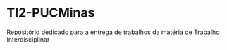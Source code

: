 # TI2-PUCMinas
Repositório dedicado para a entrega de trabalhos da matéria de Trabalho Interdisciplinar
